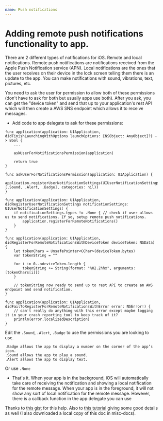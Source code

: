 ```yaml
---
name: Push notifications
---
```


# Adding remote push notifications functionality to app.

There are 2 different types of notifications for iOS. Remote and local notifications. Remote push notifications are notifications received from the Apple Push Notification service (APN). Local notifications are the ones that the user receives on their device in the lock screen telling them there is an update to the app. You can make notifications with sound, vibrations, text, pictures, etc.

You need to ask the user for permission to allow both of these permissions (don't have to ask for both but usually apps use both). After you ask, you can get the "device token" and send that up to your application's rest API which will then create a AWS SNS endpoint which allows it to receive messages.

* Add code to app delegate to ask for these permissions:

```
func application(application: UIApplication, didFinishLaunchingWithOptions launchOptions: [NSObject: AnyObject]?) -> Bool {
    ...

    askUserForNotificationsPermission(application)

    return true
}

func askUserForNotificationsPermission(application: UIApplication) {
    application.registerUserNotificationSettings(UIUserNotificationSettings(forTypes:[.Sound, .Alert, .Badge], categories: nil))
}

func application(application: UIApplication, didRegisterUserNotificationSettings notificationSettings: UIUserNotificationSettings) {
    if notificationSettings.types != .None { // check if user allows us to send notifications. If so, setup remote push notifications.
        application.registerForRemoteNotifications()
    }
}

func application(application: UIApplication, didRegisterForRemoteNotificationsWithDeviceToken deviceToken: NSData) {
    let tokenChars = UnsafePointer<CChar>(deviceToken.bytes)
    var tokenString = ""

    for i in 0..<deviceToken.length {
        tokenString += String(format: "%02.2hhx", arguments: [tokenChars[i]])
    }

    // tokenString now ready to send up to rest API to create an AWS endpoint and send notification.
}

func application(application: UIApplication, didFailToRegisterForRemoteNotificationsWithError error: NSError!) {    
    // can't really do anything with this error except maybe logging it in your crash reporting tool to keep track of it?
    println(error.localizedDescription)
}
```

Edit the `.Sound`, `.Alert`, `.Badge` to use the permissions you are looking to use.

```
.Badge allows the app to display a number on the corner of the app’s icon.
.Sound allows the app to play a sound.
.Alert allows the app to display text.
```

Or use `.None`

* That's it. When your app is in the background, iOS will automatically take care of receiving the notification and showing a local notification for the remote message. When your app is in the foreground, it will not show any sort of local notification for the remote message. However, there is a callback function in the app delegate you can use

Thanks to [this gist](https://gist.github.com/sawapi/a7cee65e4ad95578044d) for this help. Also to [this tutorial](https://www.raywenderlich.com/123862/push-notifications-tutorial) giving some good details as well (I also downloaded a local copy of this doc in misc-docs).
